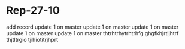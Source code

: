 # Rep-27-10
add record
update 1 on master
update 1 on master
update 1 on master
update 1 on master
update 1 on master
thtrhtrhytrhtrhfg
ghgfkhjrtljhtrf
thjtltrgio
tjihiotitrjhprt

